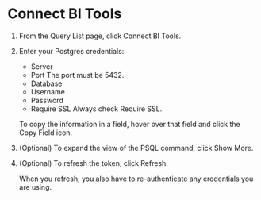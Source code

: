 # Connect BI Tools

1.  From the Query List page, click Connect BI Tools.
2.  Enter your Postgres credentials:
    
    *   Server
    *   Port
        The port must be 5432.
    *   Database
    *   Username
    *   Password
    *   Require SSL
        Always check Require SSL.
        
    To copy the information in a field, hover over that field and click the Copy Field icon.
    
3.  (Optional) To expand the view of the PSQL command, click Show More.
    
4.  (Optional) To refresh the token, click Refresh.
    
    When you refresh, you also have to re-authenticate any credentials you are using.
    

